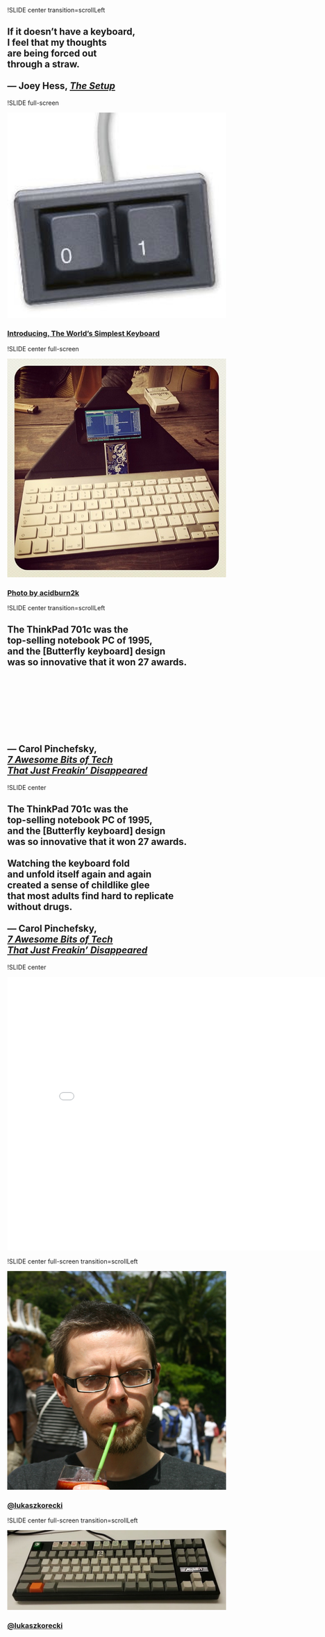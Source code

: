 !SLIDE center transition=scrollLeft

## If it doesn’t have a keyboard,<br />I feel that my thoughts<br />are being forced out<br />through a straw.<br /><br />— Joey Hess, _[The Setup](http://joey.hess.usesthis.com)_

!SLIDE full-screen

![01](01.jpg)

### [Introducing, The World’s Simplest Keyboard](https://plus.google.com/photos/115777169768345614675/albums/5664280056634184369/5664280058388494002)

!SLIDE center full-screen

![phone](phone.jpg)

### [Photo by acidburn2k](http://instagram.com/p/ZyIga6tw0f)

!SLIDE center transition=scrollLeft

## The ThinkPad 701c was the<br />top-selling notebook PC of 1995,<br />and the [Butterfly keyboard] design<br />was so innovative that it won 27 awards.<br /><br /><br /><br /><br /><br /><br /><br />— Carol Pinchefsky,<br />_[7 Awesome Bits of Tech<br />That Just Freakin’ Disappeared](http://h30565.www3.hp.com/t5/Feature-Articles/7-Awesome-Bits-of-Tech-That-Just-Freakin-Disappeared/ba-p/954)_

!SLIDE center

## The ThinkPad 701c was the<br />top-selling notebook PC of 1995,<br />and the [Butterfly keyboard] design<br />was so innovative that it won 27 awards.<br /><br />Watching the keyboard fold<br />and unfold itself again and again<br />created a sense of childlike glee<br />that most adults find hard to replicate<br />without drugs.<br /><br />— Carol Pinchefsky,<br />_[7 Awesome Bits of Tech<br />That Just Freakin’ Disappeared](http://h30565.www3.hp.com/t5/Feature-Articles/7-Awesome-Bits-of-Tech-That-Just-Freakin-Disappeared/ba-p/954)_

!SLIDE center

<iframe width='840' height='630' src='//www.youtube.com/embed/478hsrVjVQk' frameborder='0' allowfullscreen></iframe>

!SLIDE center full-screen transition=scrollLeft

![Łukasz Korecki](lukaszkorecki.jpg)

### [@lukaszkorecki](https://twitter.com/lukaszkorecki)

!SLIDE center full-screen transition=scrollLeft

![trololo](trololo.jpg)

### [@lukaszkorecki](https://twitter.com/lukaszkorecki)

